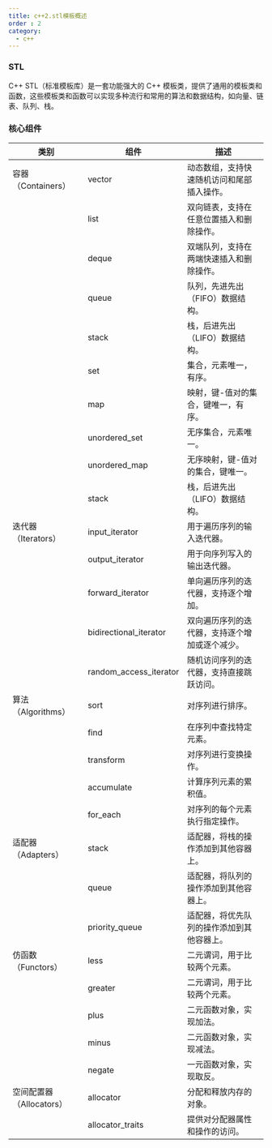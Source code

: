 ```yaml
---
title: c++2.stl模板概述
order : 2
category:
  - c++
---
```


### STL

<chatmessage avatar="../../../assets/emoji/hx.png" :avatarWidth="40">
C++ STL（标准模板库）是一套功能强大的 C++ 模板类，提供了通用的模板类和函数，这些模板类和函数可以实现多种流行和常用的算法和数据结构，如向量、链表、队列、栈。
</chatmessage>

### 核心组件

| 类别                | 组件                     | 描述                      |
|-------------------|------------------------|-------------------------|
| 容器（Containers）    | vector                 | 动态数组，支持快速随机访问和尾部插入操作。   |
|                   | list                   | 双向链表，支持在任意位置插入和删除操作。    |
|                   | deque                  | 双端队列，支持在两端快速插入和删除操作。    |
|                   | queue                  | 队列，先进先出（FIFO）数据结构。      |
|                   | stack                  | 栈，后进先出（LIFO）数据结构。       |
|                   | set                    | 集合，元素唯一，有序。             |
|                   | map                    | 映射，键-值对的集合，键唯一，有序。      |
|                   | unordered_set          | 无序集合，元素唯一。              |
|                   | unordered_map          | 无序映射，键-值对的集合，键唯一。       |
|                   | stack                  | 栈，后进先出（LIFO）数据结构。       |
| 迭代器（Iterators）    | input_iterator         | 用于遍历序列的输入迭代器。           |
|                   | output_iterator        | 用于向序列写入的输出迭代器。          |
|                   | forward_iterator       | 单向遍历序列的迭代器，支持逐个增加。      |
|                   | bidirectional_iterator | 双向遍历序列的迭代器，支持逐个增加或逐个减少。 |
|                   | random_access_iterator | 随机访问序列的迭代器，支持直接跳跃访问。    |
| 算法（Algorithms）    | sort                   | 对序列进行排序。                |
|                   | find                   | 在序列中查找特定元素。             |
|                   | transform              | 对序列进行变换操作。              |
|                   | accumulate             | 计算序列元素的累积值。             |
|                   | for_each               | 对序列的每个元素执行指定操作。         |
| 适配器（Adapters）     | stack                  | 适配器，将栈的操作添加到其他容器上。      |
|                   | queue                  | 适配器，将队列的操作添加到其他容器上。     |
|                   | priority_queue         | 适配器，将优先队列的操作添加到其他容器上。   |
| 仿函数（Functors）     | less                   | 二元谓词，用于比较两个元素。          |
|                   | greater                | 二元谓词，用于比较两个元素。          |
|                   | plus                   | 二元函数对象，实现加法。            |
|                   | minus                  | 二元函数对象，实现减法。            |
|                   | negate                 | 一元函数对象，实现取反。            |
| 空间配置器（Allocators） | allocator              | 分配和释放内存的对象。             |
|                   | allocator_traits       | 提供对分配器属性和操作的访问。         |
